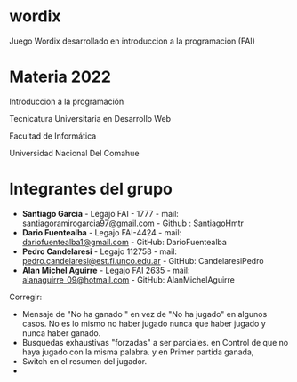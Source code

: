 # wordix
Juego Wordix desarrollado en introduccion a la programacion (FAI)

# Materia 2022
Introduccion a la programación  

Tecnicatura Universitaria en Desarrollo Web  

Facultad de Informática  

Universidad Nacional Del Comahue  


# Integrantes del grupo 

 - **Santiago Garcia** - Legajo FAI - 1777 - mail: santiagoramirogarcia97@gmail.com - Github : SantiagoHmtr
 - **Dario Fuentealba** - Legajo FAI-4424 - mail: dariofuentealba1@gmail.com - GitHub: DarioFuentealba
 - **Pedro Candelaresi** - Legajo 112758 - mail: pedro.candelaresi@est.fi.unco.edu.ar - GitHub: CandelaresiPedro  
 - **Alan Michel Aguirre** - Legajo FAI 2635 - mail: alanaguirre_09@hotmail.com - GitHub: AlanMichelAguirre


Corregir:
- Mensaje de "No ha ganado " en vez de "No ha jugado" en algunos casos. No es lo mismo no haber jugado nunca que haber jugado y nunca haber ganado.
- Busquedas exhaustivas "forzadas" a ser parciales. en Control de que no haya jugado con la misma palabra. y en Primer partida ganada,
- Switch en el resumen del jugador.
- 

